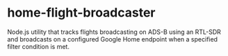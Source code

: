# home-flight-broadcaster
Node.js utility that tracks flights broadcasting on ADS-B using an RTL-SDR and broadcasts on a configured Google Home endpoint when a specified filter condition is met.
